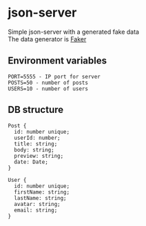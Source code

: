 # json-server

Simple json-server with a generated fake data \
The data generator is [Faker](https://github.com/faker-js/faker)

## Environment variables

    PORT=5555 - IP port for server
    POSTS=50 - number of posts
    USERS=10 - number of users

## DB structure

    Post {
      id: number unique;
      userId: number;
      title: string;
      body: string;
      preview: string;
      date: Date;
    }

    User {
      id: number unique;
      firstName: string;
      lastName: string;
      avatar: string;
      email: string;
    }
